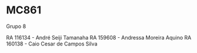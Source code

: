 # MC861

Grupo 8

RA 116134 - André Seiji Tamanaha
RA 159608 - Andressa Moreira Aquino
RA 160138 - Caio Cesar de Campos Silva
